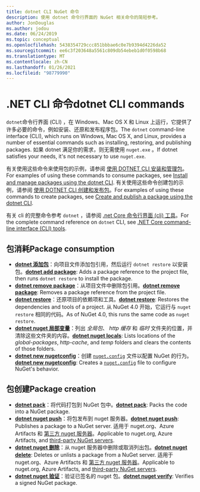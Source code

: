```yaml
---
title: dotnet CLI NuGet 命令
description: 使用 dotnet 命令行界面的 NuGet 相关命令的简短参考。
author: JonDouglas
ms.author: jodou
ms.date: 06/24/2019
ms.topic: conceptual
ms.openlocfilehash: 5438354729ccc851bbbae6c0e7b9394d4226da52
ms.sourcegitcommit: ee6c3f203648a5561c809db54ebeb1d0f0598b68
ms.translationtype: MT
ms.contentlocale: zh-CN
ms.lasthandoff: 01/26/2021
ms.locfileid: "98779990"
---
```

# <a name="dotnet-cli-commands"></a><span data-ttu-id="b57d0-103">.NET CLI 命令</span><span class="sxs-lookup"><span data-stu-id="b57d0-103">dotnet CLI commands</span></span>

<span data-ttu-id="b57d0-104">`dotnet`命令行界面 (CLI) ，在 Windows、Mac OS X 和 Linux 上运行，它提供了许多必要的命令，例如安装、还原和发布程序包。</span><span class="sxs-lookup"><span data-stu-id="b57d0-104">The `dotnet` command-line interface (CLI), which runs on Windows, Mac OS X, and Linux, provides a number of essential commands such as installing, restoring, and publishing packages.</span></span> <span data-ttu-id="b57d0-105">如果 dotnet 满足你的需求，则无需使用 `nuget.exe` 。</span><span class="sxs-lookup"><span data-stu-id="b57d0-105">If dotnet satisfies your needs, it's not necessary to use `nuget.exe`.</span></span>

<span data-ttu-id="b57d0-106">有关使用这些命令来使用包的示例，请参阅 [使用 DOTNET CLI 安装和管理包](../consume-packages/install-use-packages-dotnet-cli.md)。</span><span class="sxs-lookup"><span data-stu-id="b57d0-106">For examples of using these commands to consume packages, see [Install and manage packages using the dotnet CLI](../consume-packages/install-use-packages-dotnet-cli.md).</span></span> <span data-ttu-id="b57d0-107">有关使用这些命令创建包的示例，请参阅 [使用 DOTNET CLI 创建和发布包](../quickstart/create-and-publish-a-package-using-the-dotnet-cli.md)。</span><span class="sxs-lookup"><span data-stu-id="b57d0-107">For examples of using these commands to create packages, see [Create and publish a package using the dotnet CLI](../quickstart/create-and-publish-a-package-using-the-dotnet-cli.md).</span></span>

<span data-ttu-id="b57d0-108">有关 cli 的完整命令参考 `dotnet` ，请参阅 [.net Core 命令行界面 (cli) 工具](/dotnet/core/tools/?tabs=netcore2x)。</span><span class="sxs-lookup"><span data-stu-id="b57d0-108">For the complete command reference on `dotnet` CLI, see [.NET Core command-line interface (CLI) tools](/dotnet/core/tools/?tabs=netcore2x).</span></span>

## <a name="package-consumption"></a><span data-ttu-id="b57d0-109">包消耗</span><span class="sxs-lookup"><span data-stu-id="b57d0-109">Package consumption</span></span>

- <span data-ttu-id="b57d0-110">[**dotnet 添加包**](/dotnet/core/tools/dotnet-add-package)：向项目文件添加包引用，然后运行 `dotnet restore` 以安装包。</span><span class="sxs-lookup"><span data-stu-id="b57d0-110">[**dotnet add package**](/dotnet/core/tools/dotnet-add-package): Adds a package reference to the project file, then runs `dotnet restore` to install the package.</span></span>
- <span data-ttu-id="b57d0-111">[**dotnet remove package**](/dotnet/core/tools/dotnet-remove-package)：从项目文件中删除包引用。</span><span class="sxs-lookup"><span data-stu-id="b57d0-111">[**dotnet remove package**](/dotnet/core/tools/dotnet-remove-package): Removes a package reference from the project file.</span></span>
- <span data-ttu-id="b57d0-112">[**dotnet restore**](/dotnet/core/tools/dotnet-restore?tabs=netcore2x)：还原项目的依赖项和工具。</span><span class="sxs-lookup"><span data-stu-id="b57d0-112">[**dotnet restore**](/dotnet/core/tools/dotnet-restore?tabs=netcore2x): Restores the dependencies and tools of a project.</span></span> <span data-ttu-id="b57d0-113">从 NuGet 4.0 开始，它运行与 `nuget restore` 相同的代码。</span><span class="sxs-lookup"><span data-stu-id="b57d0-113">As of NuGet 4.0, this runs the same code as `nuget restore`.</span></span>
- <span data-ttu-id="b57d0-114">[**dotnet nuget 局部变量**](/dotnet/core/tools/dotnet-nuget-locals)：列出 *全局包*、 *http 缓存* 和 *临时* 文件夹的位置，并清除这些文件夹的内容。</span><span class="sxs-lookup"><span data-stu-id="b57d0-114">[**dotnet nuget locals**](/dotnet/core/tools/dotnet-nuget-locals): Lists locations of the *global-packages*, *http-cache*, and *temp* folders and clears the contents of those folders.</span></span>
- <span data-ttu-id="b57d0-115">[**dotnet new nugetconfig**](/dotnet/core/tools/dotnet-new)：创建 [`nuget.config`](../reference/nuget-config-file.md) 文件以配置 NuGet 的行为。</span><span class="sxs-lookup"><span data-stu-id="b57d0-115">[**dotnet new nugetconfig**](/dotnet/core/tools/dotnet-new): Creates a [`nuget.config`](../reference/nuget-config-file.md) file to configure NuGet's behavior.</span></span>

## <a name="package-creation"></a><span data-ttu-id="b57d0-116">包创建</span><span class="sxs-lookup"><span data-stu-id="b57d0-116">Package creation</span></span>

- <span data-ttu-id="b57d0-117">[**dotnet pack**](/dotnet/core/tools/dotnet-pack?tabs=netcore2x)：将代码打包到 NuGet 包中。</span><span class="sxs-lookup"><span data-stu-id="b57d0-117">[**dotnet pack**](/dotnet/core/tools/dotnet-pack?tabs=netcore2x): Packs the code into a NuGet package.</span></span>
- <span data-ttu-id="b57d0-118">[**dotnet nuget push**](/dotnet/core/tools/dotnet-nuget-push)：将包发布到 nuget 服务器。</span><span class="sxs-lookup"><span data-stu-id="b57d0-118">[**dotnet nuget push**](/dotnet/core/tools/dotnet-nuget-push): Publishes a package to a NuGet server.</span></span> <span data-ttu-id="b57d0-119">适用于 nuget.org、Azure Artifacts 和 [第三方 nuget 服务器](../hosting-packages/overview.md)。</span><span class="sxs-lookup"><span data-stu-id="b57d0-119">Applicable to nuget.org, Azure Artifacts, and [third-party NuGet servers](../hosting-packages/overview.md).</span></span>
- <span data-ttu-id="b57d0-120">[**dotnet nuget 删除**](/dotnet/core/tools/dotnet-nuget-delete)：从 nuget 服务器中删除或取消列出包。</span><span class="sxs-lookup"><span data-stu-id="b57d0-120">[**dotnet nuget delete**](/dotnet/core/tools/dotnet-nuget-delete): Deletes or unlists a package from a NuGet server.</span></span> <span data-ttu-id="b57d0-121">适用于 nuget.org、Azure Artifacts 和 [第三方 nuget 服务器](../hosting-packages/overview.md)。</span><span class="sxs-lookup"><span data-stu-id="b57d0-121">Applicable to nuget.org, Azure Artifacts, and [third-party NuGet servers](../hosting-packages/overview.md).</span></span>
- <span data-ttu-id="b57d0-122">[**dotnet nuget 验证**](/dotnet/core/tools/dotnet-nuget-verify)：验证已签名的 nuget 包。</span><span class="sxs-lookup"><span data-stu-id="b57d0-122">[**dotnet nuget verify**](/dotnet/core/tools/dotnet-nuget-verify): Verifies a signed NuGet package.</span></span>
